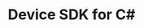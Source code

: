 ---
weight: 70
title: Device SDK for C#
layout: bundle
aliases: 
 - /cs
 - /cs/introduction
 - /cs/hello-world-basic
 - /cs/prerequisites-mqtt
 - /cs/developing-cs-clients
 - /cs/developing-the-client-mqtt
 - /cs/cs-static-templates
---